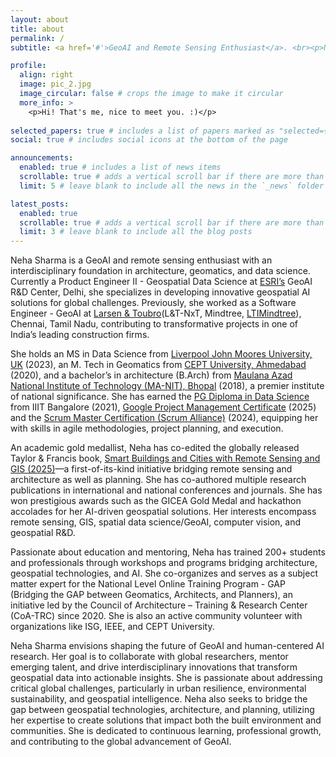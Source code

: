 ```yaml
---
layout: about
title: about
permalink: /
subtitle: <a href='#'>GeoAI and Remote Sensing Enthusiast</a>. <br><p>New Delhi. neha845sharma@yahoo.com.</p>

profile:
  align: right
  image: pic_2.jpg
  image_circular: false # crops the image to make it circular
  more_info: >
    <p>Hi! That's me, nice to meet you. :)</p>
    
selected_papers: true # includes a list of papers marked as "selected={true}"
social: true # includes social icons at the bottom of the page

announcements:
  enabled: true # includes a list of news items
  scrollable: true # adds a vertical scroll bar if there are more than 3 news items
  limit: 5 # leave blank to include all the news in the `_news` folder

latest_posts:
  enabled: true
  scrollable: true # adds a vertical scroll bar if there are more than 3 new posts items
  limit: 3 # leave blank to include all the blog posts
---
```


Neha Sharma is a GeoAI and remote sensing enthusiast with an interdisciplinary foundation in architecture, geomatics, and data science. Currently a Product Engineer II - Geospatial Data Science at [ESRI’s](https://www.esri.com/en-us/home) GeoAI R&D Center, Delhi, she specializes in developing innovative geospatial AI solutions for global challenges. Previously, she worked as a Software Engineer - GeoAI at [Larsen & Toubro](https://www.larsentoubro.com/)(L&T-NxT, Mindtree, [LTIMindtree](https://www.ltimindtree.com/)), Chennai, Tamil Nadu, contributing to transformative projects in one of India’s leading construction firms. 

She holds an MS in Data Science from [Liverpool John Moores University, UK](https://www.ljmu.ac.uk/) (2023), an M. Tech in Geomatics from [CEPT University, Ahmedabad](https://cept.ac.in/11/536/faculty-of-technology/master---s-in-geomatics) (2020), and a bachelor’s in architecture (B.Arch) from [Maulana Azad National Institute of Technology (MA-NIT), Bhopal](https://www.manit.ac.in/) (2018), a premier institute of national significance. She has earned the [PG Diploma in Data Science](https://www.upgrad.com/data-science-pgd-iiitb/) from IIIT Bangalore (2021), [Google Project Management Certificate](https://grow.google/intl/en_in/project-management-course/) (2025) and the [Scrum Master Certification (Scrum Alliance)](https://www.scrumalliance.org/get-certified/scrum-master-track/certified-scrummaster) (2024), equipping her with skills in agile methodologies, project planning, and execution. 

An academic gold medallist, Neha has co-edited the globally released Taylor & Francis book, [Smart Buildings and Cities with Remote Sensing and GIS (2025)](https://www.routledge.com/Smart-Buildings-and-Cities-with-Remote-Sensing-and-GIS/Mohan-Munoth-Sharma/p/book/9781032586113?srsltid=AfmBOoozHthPHVnxhlytd81CSfhZ8Q4ol0zhSXFF7deNity_cfwZlwxM)—a first-of-its-kind initiative bridging remote sensing and architecture as well as planning. She has co-authored multiple research publications in international and national conferences and journals. She has won prestigious awards such as the GICEA Gold Medal and hackathon accolades for her AI-driven geospatial solutions. Her interests encompass remote sensing, GIS, spatial data science/GeoAI, computer vision, and geospatial R&D. 

Passionate about education and mentoring, Neha has trained 200+ students and professionals through workshops and programs bridging architecture, geospatial technologies, and AI. She co-organizes and serves as a subject matter expert for the National Level Online Training Program - GAP (Bridging the GAP between Geomatics, Architects, and Planners), an initiative led by the Council of Architecture – Training & Research Center (CoA-TRC) since 2020. She is also an active community volunteer with organizations like ISG, IEEE, and CEPT University. 

Neha Sharma envisions shaping the future of GeoAI and human-centered AI research. Her goal is to collaborate with global researchers, mentor emerging talent, and drive interdisciplinary innovations that transform geospatial data into actionable insights. She is passionate about addressing critical global challenges, particularly in urban resilience, environmental sustainability, and geospatial intelligence. Neha also seeks to bridge the gap between geospatial technologies, architecture, and planning, utilizing her expertise to create solutions that impact both the built environment and communities. She is dedicated to continuous learning, professional growth, and contributing to the global advancement of GeoAI. 
